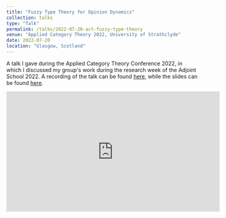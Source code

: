 ```yaml
---
title: "Fuzzy Type Theory for Opinion Dynamics"
collection: talks
type: "Talk"
permalink: /talks/2022-07-20-act-fuzzy-type-theory
venue: "Applied Category Theory 2022, University of Strathclyde"
date: 2022-07-20
location: "Glasgow, Scotland"
---
```


A talk I gave during the Applied Category Theory Conference 2022, in which I discussed my group's work during the research week of the Adjoint School 2022. A recording of the talk can be found [here](https://www.youtube.com/watch?v=KsxKNzUnE6E&t=28861s), while the slides can be found [here](https://github.com/sjboc/sjboc.github.io/blob/793fa2e8527b381605a39160b13cedaf692aaa37/files/act-fuzzy-type-theory-for-opinion-dynamics.pdf).

<p aligh="center">
  <iframe width="560" height="315" src="https://www.youtube.com/embed/KsxKNzUnE6E?start=28861" title="YouTube video player" frameborder="0" allow="accelerometer; autoplay; clipboard-write; encrypted-media; gyroscope; picture-in-picture" allowfullscreen></iframe>
</p>
